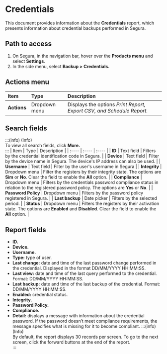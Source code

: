 # Credentials

This document provides information about the **Credentials** report, which presents information about credential backups performed in Segura.

## Path to access
1. On Segura, in the navigation bar, hover over the **Products menu** and select **Settings**.  
2. In the side menu, select **Backup \> Credentials.**

## Actions menu
| Item | Type | Description |
| :---- | :---- | :---- |
| **Actions** | Dropdown menu | Displays the options *Print Report, Export CSV, and Schedule Report.* |

## Search fields
:::(info) (Info)  
To view all search fields, click **More.**  
:::
| Item | Type | Description |
| :---- | :---- | :---- |
| **ID** | Text field | Filters by the credential identification code in Segura. |
| **Device** | Text field | Filter by the device name in Segura. The device's IP address can also be used. |
| **Username** | Text field | Filter by the user's username in Segura |
| **Integrity** | Dropdown menu | Filter the registers by their integrity state. The options are **Sim** or **No**. Clear the field to enable the **All** option. |
| **Compliance** | Dropdown menu | Filters by the credentials password compliance status in relation to the registered password policy. The options are **Yes** or **No**. |
| **Password Policy** | Dropdown menu | Filters by the password policy registered in Segura. |
| **Last backup** | Date picker | Filters by the selected period. |
| **Status** | Dropdown menu | Filters the registers by their activation state. The options are **Enabled** and **Disabled**. Clear the field to enable the **All** option. |

## Report fields
* **ID.**  
* **Device.**  
* **Username.**  
* **Type:** type of user.  
* **Last change:** date and time of the last password change performed in the credential. Displayed in the format DD/MM/YYYY HH:MM:SS.  
* **Last view:** date and time of the last query performed to the credential. Format: DD/MM/YYYY HH:MM:SS.  
* **Last backup:** date and time of the last backup of the credential. Format: DD/MM/YYYY HH:MM:SS.  
* **Enabled:** credential status.  
* **Integrity.**  
* **Password Policy.**  
* **Compliance.**  
* **Detail:** displays a message with information about the credential password. If the password doesn’t meet compliance requirements, the message specifies what is missing for it to become compliant.
:::(info) (Info)  
By default, the report displays 30 records per screen. To go to the next screen, click the forward buttons at the end of the report.  
:::

